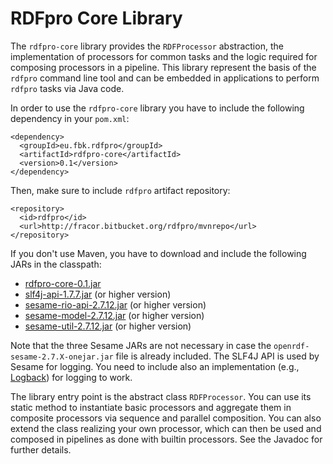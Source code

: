 
RDFpro Core Library
===================

The `rdfpro-core` library provides the `RDFProcessor` abstraction, the implementation of processors for common tasks and the logic required for composing processors in a pipeline.
This library represent the basis of the `rdfpro` command line tool and can be embedded in applications to perform `rdfpro` tasks via Java code.

In order to use the `rdfpro-core` library you have to include the following dependency in your `pom.xml`:

    <dependency>
      <groupId>eu.fbk.rdfpro</groupId>
      <artifactId>rdfpro-core</artifactId>
      <version>0.1</version>
    </dependency>

Then, make sure to include `rdfpro` artifact repository:

    <repository>
      <id>rdfpro</id>
      <url>http://fracor.bitbucket.org/rdfpro/mvnrepo</url>
    </repository>

If you don't use Maven, you have to download and include the following JARs in the classpath:

  * [rdfpro-core-0.1.jar](http://fracor.bitbucket.org/rdfpro/mvnrepo/eu/fbk/rdfpro/rdfpro-core/0.1/rdfpro-core-0.1.jar)
  * [slf4j-api-1.7.7.jar](http://central.maven.org/maven2/org/slf4j/slf4j-api/1.7.7/slf4j-api-1.7.7.jar) (or higher version)
  * [sesame-rio-api-2.7.12.jar](http://central.maven.org/maven2/org/openrdf/sesame/sesame-rio-api/2.7.12/sesame-rio-api-2.7.12.jar) (or higher version)
  * [sesame-model-2.7.12.jar](http://central.maven.org/maven2/org/openrdf/sesame/sesame-model/2.7.12/sesame-model-2.7.12.jar) (or higher version)
  * [sesame-util-2.7.12.jar](http://central.maven.org/maven2/org/openrdf/sesame/sesame-util/2.7.12/sesame-util-2.7.12.jar) (or higher version)

Note that the three Sesame JARs are not necessary in case the `openrdf-sesame-2.7.X-onejar.jar` file is already included. The SLF4J API is used by Sesame for logging. You need to include also an implementation (e.g., [Logback](http://logback.qos.ch/)) for logging to work.

The library entry point is the abstract class `RDFProcessor`. You can use its static method to instantiate basic processors and aggregate them in composite processors via sequence and parallel composition. You can also extend the class realizing your own processor, which can then be used and composed in pipelines as done with builtin processors. See the Javadoc for further details.
